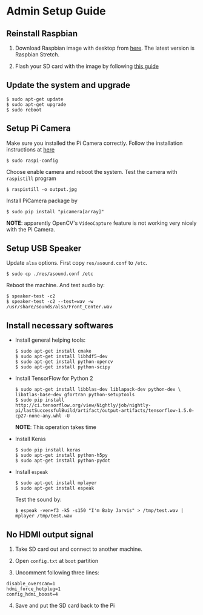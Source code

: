 # Admin Setup Guide


## Reinstall Raspbian

1. Download Raspbian image with desktop from [here](https://www.raspberrypi.org/downloads/raspbian/). The latest version is Raspbian Stretch.

2. Flash your SD card with the image by following [this guide](https://www.raspberrypi.org/learning/software-guide/quickstart/)

## Update the system and upgrade

```
$ sudo apt-get update
$ sudo apt-get upgrade
$ sudo reboot
```

## Setup Pi Camera

Make sure you installed the Pi Camera correctly. Follow the installation instructions at [here](https://picamera.readthedocs.io/en/release-1.13/quickstart.html)

```
$ sudo raspi-config
```

Choose enable camera and reboot the system. Test the camera with `raspistill` program

```
$ raspistill -o output.jpg
```

Install PiCamera package by

```
$ sudo pip install "picamera[array]"
```

__NOTE__: apparently OpenCV's `VideoCapture` feature is not working very nicely
with the Pi Camera.

## Setup USB Speaker

Update `alsa` options. First copy `res/asound.conf` to `/etc`.

```
$ sudo cp ./res/asound.conf /etc
```

Reboot the machine. And test audio by:

```
$ speaker-test -c2
$ speaker-test -c2 --test=wav -w /usr/share/sounds/alsa/Front_Center.wav
```

## Install necessary softwares

+ Install general helping tools:

    ```
    $ sudo apt-get install cmake
    $ sudo apt-get install libhdf5-dev
    $ sudo apt-get install python-opencv
    $ sudo apt-get install python-scipy
    ```

+ Install TensorFlow for Python 2

    ```
    $ sudo apt-get install libblas-dev liblapack-dev python-dev \
    libatlas-base-dev gfortran python-setuptools
    $ sudo pip install http://ci.tensorflow.org/view/Nightly/job/nightly-pi/lastSuccessfulBuild/artifact/output-artifacts/tensorflow-1.5.0-cp27-none-any.whl -U
    ```

    __NOTE__: This operation takes time

+ Install Keras

    ```
    $ sudo pip install keras
    $ sudo apt-get install python-h5py
    $ sudo apt-get install python-pydot
    ```

+ Install `espeak`

    ```
    $ sudo apt-get install mplayer
    $ sudo apt-get install espeak
    ```
    
    Test the sound by:

    ```
    $ espeak -ven+f3 -k5 -s150 "I'm Baby Jarvis" > /tmp/test.wav | mplayer /tmp/test.wav
    ```

## No HDMI output signal

1. Take SD card out and connect to another machine.

2. Open `config.txt` at `boot` partition

3. Uncomment following three lines:

```
disable_overscan=1
hdmi_force_hotplug=1
config_hdmi_boost=4
```

4. Save and put the SD card back to the Pi

